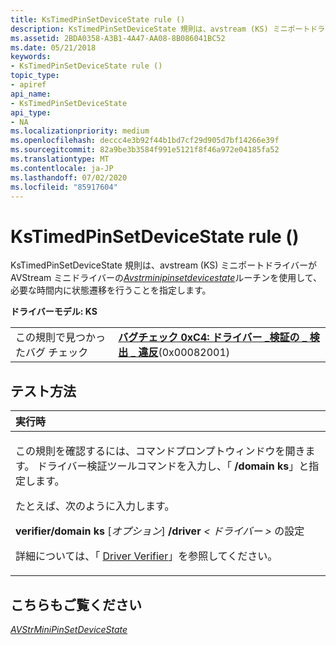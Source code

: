 ```yaml
---
title: KsTimedPinSetDeviceState rule ()
description: KsTimedPinSetDeviceState 規則は、avstream (KS) ミニポートドライバーが AVStream ミニドライバーの AVStrMiniPinSetDeviceState ルーチンを使用して、必要な時間内に状態遷移を行うことを指定します。
ms.assetid: 2BDA0358-A3B1-4A47-AA08-8B086041BC52
ms.date: 05/21/2018
keywords:
- KsTimedPinSetDeviceState rule ()
topic_type:
- apiref
api_name:
- KsTimedPinSetDeviceState
api_type:
- NA
ms.localizationpriority: medium
ms.openlocfilehash: deccc4e3b92f44b1bd7cf29d905d7bf14266e39f
ms.sourcegitcommit: 82a9be3b3584f991e5121f8f46a972e04185fa52
ms.translationtype: MT
ms.contentlocale: ja-JP
ms.lasthandoff: 07/02/2020
ms.locfileid: "85917604"
---
```

# <a name="kstimedpinsetdevicestate-rule-"></a>KsTimedPinSetDeviceState rule ()


KsTimedPinSetDeviceState 規則は、avstream (KS) ミニポートドライバーが AVStream ミニドライバーの[*Avstrminipinsetdevicestate*](https://docs.microsoft.com/windows-hardware/drivers/ddi/ks/nc-ks-pfnkspinsetdevicestate)ルーチンを使用して、必要な時間内に状態遷移を行うことを指定します。

**ドライバーモデル: KS**

|                                   |                                                                                                                                       |
|-----------------------------------|---------------------------------------------------------------------------------------------------------------------------------------|
| この規則で見つかったバグ チェック | [**バグチェック 0xC4: ドライバー \_検証の \_ 検出 \_ 違反**](https://docs.microsoft.com/windows-hardware/drivers/debugger/bug-check-0xc4--driver-verifier-detected-violation)(0x00082001) |

<a name="how-to-test"></a>テスト方法
-----------

<table>
<colgroup>
<col width="100%" />
</colgroup>
<thead>
<tr class="header">
<th align="left">実行時</th>
</tr>
</thead>
<tbody>
<tr class="odd">
<td align="left"><p>この規則を確認するには、コマンドプロンプトウィンドウを開きます。 ドライバー検証ツールコマンドを入力し、「 <strong>/domain ks</strong>」と指定します。</p>
<p>たとえば、次のように入力します。</p>
<p><strong>verifier/domain ks</strong> [<em>オプション</em>] <strong>/driver</strong> <em> &lt; ドライバー &gt; </em>の設定</p>
<p>詳細については、「 <a href="https://docs.microsoft.com/windows-hardware/drivers/devtest/driver-verifier" data-raw-source="[Driver Verifier](https://docs.microsoft.com/windows-hardware/drivers/devtest/driver-verifier)">Driver Verifier</a>」を参照してください。</p></td>
</tr>
</tbody>
</table>

 

<a name="see-also"></a>こちらもご覧ください
--------

[*AVStrMiniPinSetDeviceState*](https://docs.microsoft.com/windows-hardware/drivers/ddi/ks/nc-ks-pfnkspinsetdevicestate)
 

 





